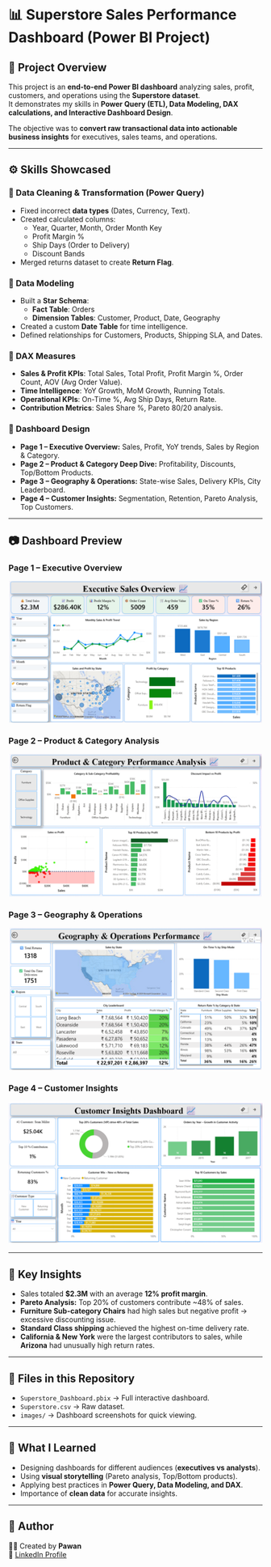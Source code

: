 # 📊 Superstore Sales Performance Dashboard (Power BI Project)

## 📝 Project Overview
This project is an **end-to-end Power BI dashboard** analyzing sales, profit, customers, and operations using the **Superstore dataset**.  
It demonstrates my skills in **Power Query (ETL), Data Modeling, DAX calculations, and Interactive Dashboard Design**.  

The objective was to **convert raw transactional data into actionable business insights** for executives, sales teams, and operations.

---

## ⚙️ Skills Showcased

### 🔹 Data Cleaning & Transformation (Power Query)
- Fixed incorrect **data types** (Dates, Currency, Text).  
- Created calculated columns:
  - Year, Quarter, Month, Order Month Key  
  - Profit Margin %  
  - Ship Days (Order to Delivery)  
  - Discount Bands  
- Merged returns dataset to create **Return Flag**.  

### 🔹 Data Modeling
- Built a **Star Schema**:
  - **Fact Table**: Orders  
  - **Dimension Tables**: Customer, Product, Date, Geography  
- Created a custom **Date Table** for time intelligence.  
- Defined relationships for Customers, Products, Shipping SLA, and Dates.  

### 🔹 DAX Measures
- **Sales & Profit KPIs**: Total Sales, Total Profit, Profit Margin %, Order Count, AOV (Avg Order Value).  
- **Time Intelligence**: YoY Growth, MoM Growth, Running Totals.  
- **Operational KPIs**: On-Time %, Avg Ship Days, Return Rate.  
- **Contribution Metrics**: Sales Share %, Pareto 80/20 analysis.  

### 🔹 Dashboard Design
- **Page 1 – Executive Overview:** Sales, Profit, YoY trends, Sales by Region & Category.  
- **Page 2 – Product & Category Deep Dive:** Profitability, Discounts, Top/Bottom Products.  
- **Page 3 – Geography & Operations:** State-wise Sales, Delivery KPIs, City Leaderboard.  
- **Page 4 – Customer Insights:** Segmentation, Retention, Pareto Analysis, Top Customers.  

---

## 📷 Dashboard Preview

### Page 1 – Executive Overview  
![Overview](images/page1_overview.png)

### Page 2 – Product & Category Analysis  
![Products](images/page2_products.png)

### Page 3 – Geography & Operations  
![Geography](images/page3_geo.png)

### Page 4 – Customer Insights  
![Customers](images/page4_customers.png)

---

## 🚀 Key Insights
- Sales totaled **$2.3M** with an average **12% profit margin**.  
- **Pareto Analysis:** Top 20% of customers contribute ~48% of sales.  
- **Furniture Sub-category Chairs** had high sales but negative profit → excessive discounting issue.  
- **Standard Class shipping** achieved the highest on-time delivery rate.  
- **California & New York** were the largest contributors to sales, while **Arizona** had unusually high return rates.  

---

## 📌 Files in this Repository
- `Superstore_Dashboard.pbix` → Full interactive dashboard.  
- `Superstore.csv` → Raw dataset.  
- `images/` → Dashboard screenshots for quick viewing.  

---

## 🎯 What I Learned
- Designing dashboards for different audiences (**executives vs analysts**).  
- Using **visual storytelling** (Pareto analysis, Top/Bottom products).  
- Applying best practices in **Power Query, Data Modeling, and DAX**.  
- Importance of **clean data** for accurate insights.  

---

## 👤 Author
👨‍💻 Created by **Pawan**  
🔗 [LinkedIn Profile]()
